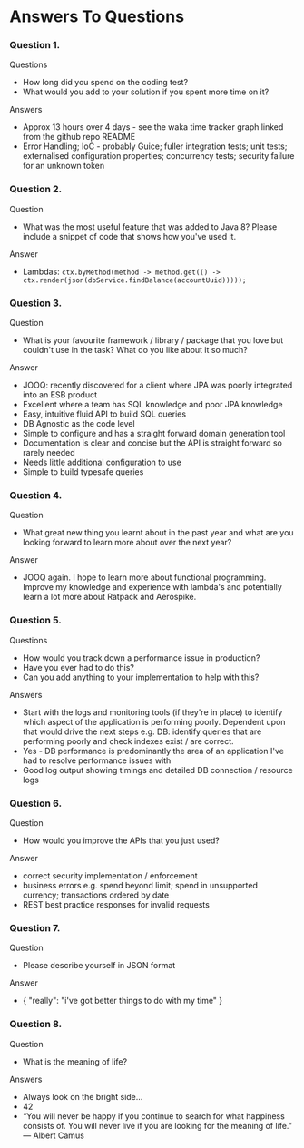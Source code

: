 # Answers To Questions
### Question 1.
 Questions
 * How long did you spend on the coding test?
 * What would you add to your solution if you spent more time on it?
 
 Answers
 * Approx 13 hours over 4 days - see the waka time tracker graph linked from the github repo README
 * Error Handling; IoC - probably Guice; fuller integration tests; unit tests; externalised configuration properties; concurrency tests; security failure for an unknown token
 
### Question 2.
 Question
 * What was the most useful feature that was added to Java 8? Please include a snippet of code that shows how you've used it.
 
 Answer
 * Lambdas:  `ctx.byMethod(method -> method.get(() -> ctx.render(json(dbService.findBalance(accountUuid)))));`

### Question 3.
 Question
 * What is your favourite framework / library / package that you love but couldn't use in the task? What do you like about it so much?
 
 Answer
 * JOOQ: recently discovered for a client where JPA was poorly integrated into an ESB product
 * Excellent where a team has SQL knowledge and poor JPA knowledge
 * Easy, intuitive fluid API to build SQL queries
 * DB Agnostic as the code level
 * Simple to configure and has a straight forward domain generation tool
 * Documentation is clear and concise but the API is straight forward so rarely needed
 * Needs little additional configuration to use
 * Simple to build typesafe queries

### Question 4.
 Question
 * What great new thing you learnt about in the past year and what are you looking forward to learn more about over the next year?
 
 Answer
 * JOOQ again. I hope to learn more about functional programming. Improve my knowledge and experience with lambda's and potentially learn a lot more about Ratpack and Aerospike.
 
### Question 5.
 Questions
 * How would you track down a performance issue in production?
 * Have you ever had to do this?
 * Can you add anything to your implementation to help with this?
 
 Answers
 * Start with the logs and monitoring tools (if they're in place) to identify which aspect of the application is performing poorly. Dependent upon that would drive the next steps e.g. DB: identify queries that are performing poorly and check indexes exist / are correct.
 * Yes - DB performance is predominantly the area of an application I've had to resolve performance issues with
 * Good log output showing timings and detailed DB connection / resource logs 
 
### Question 6.
 Question
 * How would you improve the APIs that you just used?
 
 Answer
 * correct security implementation / enforcement
 * business errors e.g. spend beyond limit; spend in unsupported currency; transactions ordered by date
 * REST best practice responses for invalid requests
 
### Question 7.
 Question
 * Please describe yourself in JSON format
  
 Answer
 * { "really": "i've got better things to do with my time" }
 
### Question 8.
 Question
 * What is the meaning of life?
 
 Answers
 * Always look on the bright side...
 * 42
 * “You will never be happy if you continue to search for what happiness consists of. You will never live if you are looking for the meaning of life.” 
   ― Albert Camus
 